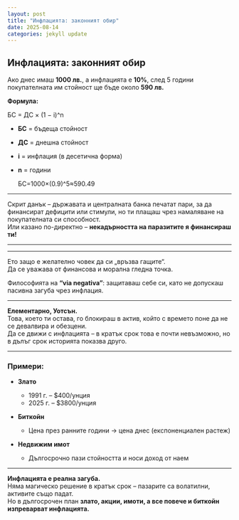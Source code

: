 ```yaml
---
layout: post
title: "Инфлацията: законният обир"
date: 2025-08-14
categories: jekyll update
---
```


## Инфлацията: законният обир

Ако днес имаш **1000 лв.**, а инфлацията е **10%**, след 5 години покупателната им стойност ще бъде около **590 лв.**

**Формула:**

БС = ДС × (1 − i)^n


- **БС** = бъдеща стойност  
- **ДС** = днешна стойност  
- **i** = инфлация (в десетична форма)  
- **n** = години

  БС=1000×(0.9)^5≈590.49

---

Скрит данък – държавата и централната банка печатат пари, за да финансират дефицити или стимули, но ти плащаш чрез намаляване на покупателната си способност.  
Или казано по-директно – **некадърността на паразитите я финансираш ти!**

---
---

Ето защо е желателно човек да си „връзва гащите“.  
Да се уважава от финансова и морална гледна точка.  

Философията на **“via negativa”**: защитаваш себе си, като не допускаш пасивна загуба чрез инфлация.

---

**Елементарно, Уотсън.**  
Това, което ти остава, го блокираш в актив, който с времето поне да не се девалвира и обезцени.  
Да се движи с инфлацията – в кратък срок това е почти невъзможно, но в дълъг срок историята показва друго.

---

### Примери:

- **Злато**  
  - 1991 г. – $400/унция  
  - 2025 г. – $3800/унция  

- **Биткойн**  
  - Цена през ранните години → цена днес (експоненциален растеж)  

- **Недвижим имот**  
  - Дългосрочно пази стойността и носи доход от наем  

---

**Инфлацията е реална загуба.**  
Няма магическо решение в кратък срок – пазарите са волатилни, активите също падат.  
Но в дългосрочен план **злато, акции, имоти, а все повече и биткойн изпреварват инфлацията.**


